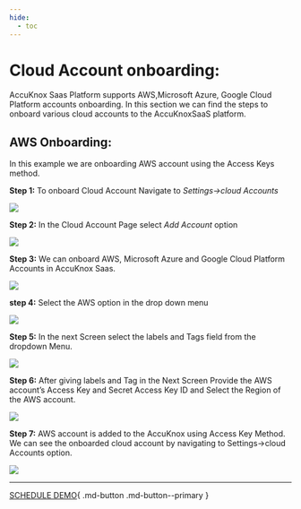 ```yaml
---
hide:
  - toc
---
```



# **Cloud Account onboarding:**
AccuKnox Saas Platform supports AWS,Microsoft Azure, Google Cloud Platform accounts onboarding. In this section we can find the steps to onboard various cloud accounts to the AccuKnoxSaaS platform. 

## **AWS Onboarding:**

In this example we are onboarding AWS account using the Access Keys method. 

**Step 1:** To onboard Cloud Account Navigate to *Settings->cloud Accounts*


![](/getting-started/images/cloud-onboarding-1.png)


**Step 2:** In the Cloud Account Page select *Add Account* option

![](/getting-started/images/cloud-onboarding-2.png)



**Step 3:** We can onboard AWS, Microsoft Azure and Google Cloud Platform Accounts in AccuKnox Saas.

![](/getting-started/images/cloud-onboarding-3.png)


**step 4:** Select the AWS option in the drop down menu

![](/getting-started/images/cloud-onboarding-4.png)


**Step 5:** In the next Screen select the labels and Tags field from the dropdown Menu.

![](/getting-started/images/cloud-onboarding-5.png)


**Step 6:** After giving labels and Tag in the Next Screen Provide the AWS account’s Access Key and Secret Access Key ID and Select the Region of the AWS account.

![](/getting-started/images/cloud-onboarding-6.png)

**Step 7:** AWS account is added to the AccuKnox using Access Key Method. We can see the onboarded cloud account by navigating to Settings->cloud Accounts option. 

![](/getting-started/images/cloud-onboarding-7.png)


- - - 
[SCHEDULE DEMO](https://www.accuknox.com/contact-us){ .md-button .md-button--primary }